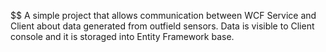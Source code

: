 $$ A simple project that allows communication between WCF Service and Client about data generated from outfield sensors. Data is visible to Client console and it is storaged into Entity Framework base.
